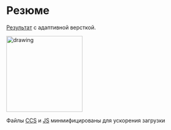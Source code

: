 # Резюме

[Результат](https://faustluck.github.io/MyCV/index.html) с адаптивной версткой.

<img src="drawing.jpg" alt="drawing" style="width:200px;"/>

Файлы [CCS](assets/styles) и [JS](assets/scripts) минмифицированы для ускорения загрузки
